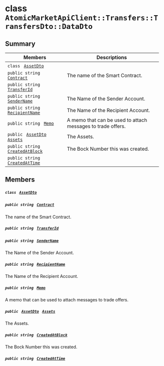 # class `AtomicMarketApiClient::Transfers::TransfersDto::DataDto` 

## Summary

 Members                                | Descriptions                                
----------------------------------------|---------------------------------------------
`class ` [`AssetDto`](.github/workflows/documentation/md/AtomicMarketApiClient--Transfers--TransfersDto--DataDto--AssetDto.md#class_atomic_market_api_client_1_1_transfers_1_1_transfers_dto_1_1_data_dto_1_1_asset_dto)        | 
`public string ` [`Contract`](#class_atomic_market_api_client_1_1_transfers_1_1_transfers_dto_1_1_data_dto_1a9b4baf8484b98d89513d7776a8877d0e) | The name of the Smart Contract.
`public string ` [`TransferId`](#class_atomic_market_api_client_1_1_transfers_1_1_transfers_dto_1_1_data_dto_1ae0356ef01297668f0e8ec4ea8fed2c71) | 
`public string ` [`SenderName`](#class_atomic_market_api_client_1_1_transfers_1_1_transfers_dto_1_1_data_dto_1a8435cbd7a4dda595164d4ff47d4f4525) | The Name of the Sender Account.
`public string ` [`RecipientName`](#class_atomic_market_api_client_1_1_transfers_1_1_transfers_dto_1_1_data_dto_1a4db149de8d9e2720942cc478bf9b67e2) | The Name of the Recipient Account.
`public string ` [`Memo`](#class_atomic_market_api_client_1_1_transfers_1_1_transfers_dto_1_1_data_dto_1ae120ff01d30f40e9771e30e58f1a1d7f) | A memo that can be used to attach messages to trade offers.
`public ` [`AssetDto`](.github/workflows/documentation/md/AtomicMarketApiClient--Transfers--TransfersDto--DataDto--AssetDto.md#class_atomic_market_api_client_1_1_transfers_1_1_transfers_dto_1_1_data_dto_1_1_asset_dto)` ` [`Assets`](#class_atomic_market_api_client_1_1_transfers_1_1_transfers_dto_1_1_data_dto_1af4eeb79abe4abf6489007349e93616f9) | The Assets.
`public string ` [`CreatedAtBlock`](#class_atomic_market_api_client_1_1_transfers_1_1_transfers_dto_1_1_data_dto_1a022adc431e5845376e250208a999e12d) | The Bock Number this was created.
`public string ` [`CreatedAtTime`](#class_atomic_market_api_client_1_1_transfers_1_1_transfers_dto_1_1_data_dto_1a4cb9b4aaa1372df6dc2bb7d8f4916403) | 

## Members

##### `class ` [`AssetDto`](.github/workflows/documentation/md/AtomicMarketApiClient--Transfers--TransfersDto--DataDto--AssetDto.md#class_atomic_market_api_client_1_1_transfers_1_1_transfers_dto_1_1_data_dto_1_1_asset_dto) 

##### `public string ` [`Contract`](#class_atomic_market_api_client_1_1_transfers_1_1_transfers_dto_1_1_data_dto_1a9b4baf8484b98d89513d7776a8877d0e) 

The name of the Smart Contract.

##### `public string ` [`TransferId`](#class_atomic_market_api_client_1_1_transfers_1_1_transfers_dto_1_1_data_dto_1ae0356ef01297668f0e8ec4ea8fed2c71) 

##### `public string ` [`SenderName`](#class_atomic_market_api_client_1_1_transfers_1_1_transfers_dto_1_1_data_dto_1a8435cbd7a4dda595164d4ff47d4f4525) 

The Name of the Sender Account.

##### `public string ` [`RecipientName`](#class_atomic_market_api_client_1_1_transfers_1_1_transfers_dto_1_1_data_dto_1a4db149de8d9e2720942cc478bf9b67e2) 

The Name of the Recipient Account.

##### `public string ` [`Memo`](#class_atomic_market_api_client_1_1_transfers_1_1_transfers_dto_1_1_data_dto_1ae120ff01d30f40e9771e30e58f1a1d7f) 

A memo that can be used to attach messages to trade offers.

##### `public ` [`AssetDto`](.github/workflows/documentation/md/AtomicMarketApiClient--Transfers--TransfersDto--DataDto--AssetDto.md#class_atomic_market_api_client_1_1_transfers_1_1_transfers_dto_1_1_data_dto_1_1_asset_dto)` ` [`Assets`](#class_atomic_market_api_client_1_1_transfers_1_1_transfers_dto_1_1_data_dto_1af4eeb79abe4abf6489007349e93616f9) 

The Assets.

##### `public string ` [`CreatedAtBlock`](#class_atomic_market_api_client_1_1_transfers_1_1_transfers_dto_1_1_data_dto_1a022adc431e5845376e250208a999e12d) 

The Bock Number this was created.

##### `public string ` [`CreatedAtTime`](#class_atomic_market_api_client_1_1_transfers_1_1_transfers_dto_1_1_data_dto_1a4cb9b4aaa1372df6dc2bb7d8f4916403) 


